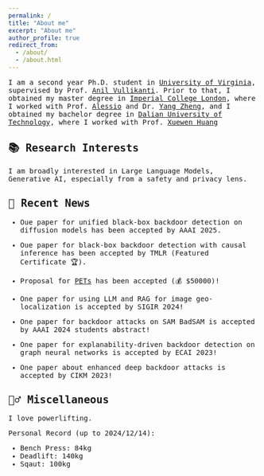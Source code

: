 ```yaml
---
permalink: /
title: "About me"
excerpt: "About me"
author_profile: true
redirect_from: 
  - /about/
  - /about.html
---
```


<span style="font-family: 'Mono', monospace;">

I am a second year Ph.D. student in [University of Virginia](https://www.virginia.edu/), supervised by Prof. [Anil Vullikanti](https://engineering.virginia.edu/faculty/anil-vullikanti). Prior to that, I obtained my master degree in [Imperial College London](https://www.imperial.ac.uk/), where I worked with Prof. [Alessio](https://www.imperial.ac.uk/people/a.lomuscio) and Dr. [Yang Zheng](https://zhengy09.github.io), and I obtained my bachelor degree in [Dalian University of Technology](http://en.dlut.edu.cn/), where I worked with Prof. [Xuewen Huang](http://faculty.dlut.edu.cn/2006011040/zh_CN/index.htm)



## 📚 Research Interests
I am broadly interested in Large Language Models, Generative AI, especially from a safety and privacy lens.

## 📢 Recent News

- Oue paper for unified black-box backdoor detection on diffusion models has been accepted by AAAI 2025.

- Oue paper for black-box backdoor detection with causal inference has been accepted by TMLR (Featured Certificate 🏆).

- Proposal for [PETs](https://data.org/initiatives/pets-challenge/awardees/) has been accepted (💰 $50000)!

- One paper for using LLM and RAG for image geo-localization is accepted by SIGIR 2024!

- One paper for backdoor attacks on SAM BadSAM is accepted by AAAI 2024 students abstract!

- One paper for explanability-driven backdoor detection on graph neural networks is accepted by ECAI 2023!

- One paper about enhanced deep backdoor attacks is accepted by CIKM 2023!


## 🏋️‍♂️ Miscellaneous
I love powerlifting.

Personal Record (up to 2024/12/14):
- Bench Press: 84kg
- Deadlift: 140kg
- Sqaut: 100kg

</span>

<center>
<div style="width: 300px; height: 200px; overflow: hidden;">
  <script type="text/javascript" id="clustrmaps" src="//clustrmaps.com/map_v2.js?d=sNab61BCqqN7iSZD6CWpN4qtAnpG4NGD1sq4VmUEeDY&cl=ffffff&w=a"></script>
</div>
</center>
